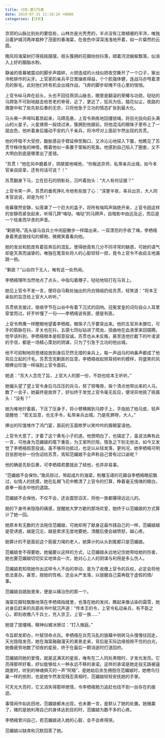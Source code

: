 ```yaml
---
title: 讨欢-第175章
date: 2019-07-31 11:18:26 +0800
categories: [讨欢]
---
```


京郊的山脉比别处的要低些，山林亦是光秃秃的，半点没有江南植被的丰沛，唯独沿着护城河两岸栽种了茂密的春海棠，在夜色中深深浅浅地开着，如一片粲然的云霞。

晚风将海棠树打得摇摇摆摆，枝头簇拥的花瓣纷纷抖落，顺着河流蜿蜒飘落，似淌入上好的胭脂水粉。

静谧的夜幕被震动的脚步声踏碎，火把连成的火线似把夜空撕开了一个口子，窜出冷枪排作的尖牙。上官家的亲兵平日里操练得益，个个肌强体健，连战马亦甩着漂亮的鬃毛。此刻他们终有机会出城作战，飞奔的脚步却掩不住心里的惴惴。

上官令纵马奔在前头，头也不回往燕郊山脉去，眼里是翻滚的荣耀与功勋，哒哒的马蹄急不可耐地敲击他苍老的脊骨。近了，更近了，狂风为伍，踏花似尘，夜路的旖旎中和了些先斩后奏的无奈，只将他急于立功的情态扩张到最大化。

马头嘶一声啼叫着昂起来，马蹄高悬，上官令熟练地回缰锁绳，将目光投向前头满山的火星子。火星燎原一般烧过来，簇拥到他跟前，将他混沌的眼珠子里布上了一层血色，他听着身后骚动不安的八千亲兵，将冷哼对上面前乍然出现的苏贯。

他的呼吸不大受控，酸胀感自手臂延伸至胸口，又冷沁沁地探入下腹，他瞧见了苏贯守株待兔的神情，瞧着他似一条置于案板的死鱼。他感到自己陷入了圈套，又不大明白到底是哪里出了差错。

“苏贯！”他在风中磨着牙，阴桀桀地喊他，“你叛逃京师，私带亲兵出城，如今本官亲自捉拿，还有何话可说？！”

苏贯翻身下马，立在巨石的阴影处，沉吟着抬头：“大人有何证据？”

上官令笑一声，苏贯的垂死挣扎令他有些放了心：“深更半夜，率兵出京，大人同本官说说，却是为何？”

夜幕骤然安静，似笼罩了一个巨大的盖子，将所有嗡鸣声隔绝开来，上官令因这样的安静而紧张起来，听得几蹄“咯哒、咯哒”的马蹄声，自暗影中由远及近，而后是一个轻柔而华贵的声音。

“剿匪呀。”高头骏马自兵士中闲庭散步一样踏出来，一双漂亮的手收了绳，李栖梧身着黑底银线勾的蟒袍，微微笑着看向他。

她的发丝和脸庞有着狂奔后的混乱，使得她竟有几分不同寻常的魅惑，可她的语气却是天真而诚挚的，唯独在尾音处将人的心脏轻轻一捏，竟令上官令不由自主地漏跳一拍。

“剿匪？”山谷四下无人，唯有这一处热闹。

李栖梧理所当然地点了点头，中指勾着穗子，哒哒地轻打在马背上。

她见上官令不发一言，便将自马鞍处抽出的月白锦缎扔给苏贯，轻笑道：“将本王亲拟的旨念给上官大人听听。”

苏贯依言接过，琅琅字节在山谷中有着下沉式的回响。冠冕堂皇的词句自众人耳里穿堂而过，好歹听懂了一句——李栖梧说有匪，便是有匪。

上官令熬鹰一样瞪眼地望着李栖梧，眼珠子几乎要突出来。他的五官并未挪位，可手的筋脉在抖，牙关也在抖，五感七窍似钻进了爬虫，扭曲地在血液里来回摆腾。他早该料到，李栖梧根本是假意投诚，苏贯也从未反叛，甚至连他拦截下的叶凌波的手信，都是一场精心策划的阴谋，只为了引急于立功的他出城。

他不可抑制地将思绪投放到身后茫然无措的亲兵上，每一声战马的响鼻声都成了他背后立起的汗毛。苏贯念完剿匪的旨意，李栖梧收起侧耳倾听的模样，将盛笑的凤眼捧出珍馐一样端到上官令面前。

她道：“苏大人念完了旨，上官大人的那一份，不妨也给本王听听。”

她偏头望了望上官令身后乌压压的兵马，努了努嘴唇，挨个清点他带出来的人马，数了一会子，她最终是放弃了，好似终于发觉上官令毫无反应，便讶异地挑了挑眉头：“没有？”

她为难地拧着眉，下压了压身子，将小臂横搁到马脖子上，手指拍了拍马皮，轻声提醒他：“若无旨意，也无手令，私带亲兵出城，乃是死罪呀，大人。”

捧出的珍馐堆作了鸿门宴，面前的玉面修罗以笑吟吟的眉眼宴请他。

上官令大意了，才着了这个黄毛小子的道。他想明白了，也镇定了，虽说法典有此一言，可他身为范媚娘的麾下重臣，为王家所拦阻，情急之下别无他法，如今又发觉了李栖梧假意投诚，虽不够将功抵过，也足以从轻发落，更何况，她李栖梧可明目张胆地补一份伪诏给苏贯，焉知范媚娘不会声称自己曾有过口谕呢？

他的确是先斩后奏，可李栖梧若要就此了结他，也并非易事。

“范媚娘不会保你。”南风掠过，带起成片的海棠，粉雕玉琢的花瓣自李栖梧眼前飘过，似情人的抚摸，她在乱眼飞花中瞧清了上官令的打算，睁着毫无情绪的眼白，直拳一般击中他的退路。

范媚娘不会保他，不仅不会，还会震怒滔天，将他一族都撂得远远儿的。

她的下身传来隐隐的痛感，提醒她大梦方歇的那场欢爱，她终于以范媚娘的方式算计了她一回。

她原本有无数的方法拖住范媚娘，可她却用了献身这最作践自己的一样，范媚娘越是受诱惑，越是沉沦，越是索求无度地要她，清醒后便会越愤怒，越心疼。

她算计的不是面前这个筋疲力竭的老人，她算计的从头到尾都只是范媚娘。

范媚娘舍不得要她，她偏要以这样的方式，让范媚娘永远地记住她带给她的伤害，她也要范媚娘切切实实地体会一次，她对心上人的阴谋与利用是多么伤人。

范媚娘若知晓她作出这样令人不齿的举动，是为了收缴上官令的兵权，必定会将他依法查办。甚至，按她的性格，还会从严发落，以提醒自己莫再耽于虚假的情/事。

范媚娘自娘胎里来，便是以痛治伤的那一个。

海棠花瓣轻飘飘地落在李栖梧指缝里，也落在她的发间，瞧起来像沾染的霜雪，她对身后赶来的兵部尚书叶赋沉声道：“传本王的令，上官令私动亲兵，有不臣之心，即刻收缴八千兵士，充入京卫，上官一族……”

她提了提缰绳，眼神似被冰擦过：“打入掖庭。”

令旨即发即办，叶赋领命点兵。李栖梧在兵荒马乱的狼藉中侧转马头慢慢往回走，天光隐隐发亮，她在海棠融融漫天的美景走来，背后是天际边缘按捺不住的白光，她像疲劳地数了彻夜的星辰，终于在最后一颗消逝时打道回府。

范媚娘同她的爱情，就是这满天的星辰，唯有在二人同处黑暗时，才发光发亮。它亮得那样好看，好似能够给人一种永远不移的承诺。这样的承诺是她走投无路被逼跳崖时，听到的神魂俱灭的一声“阿梧”，是她劫后余生拥抱住范媚娘时，她倦鸟归巢一样的依附，也是她乍然发现残忍真相时，范媚娘轻轻安抚她的手掌。

可天光大亮时，它又消失得那样绝情，令李栖梧勉力追赶也找不到一丝存在的痕迹。

事情闹作如此田地，范媚娘都未出现，也未置一言，是默认了她的处置。她赌赢了，赌的是她利用自己的身体达到目的时，范媚娘为数不多的心疼。

李栖梧曾问自己，若范媚娘进入她的心脏，会不会疼得哭。

范媚娘以缺席和沉默回答了她。

